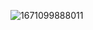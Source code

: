 ![1671099888011](https://github.com/SeyedRezaTaba/SeyedRezaTaba/assets/93553201/dd05e886-b605-4b66-8cb7-9b57fdb7bb75)
